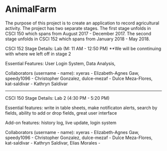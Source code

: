 # AnimalFarm
The purpose of this project is to create an application to record agricultural activity. The project has two separate stages. The first stage unfolds in CSCI 150 which spans from August 2017 - December 2017. The second stage unfolds in CSCI 152 which spans from January 2018 - May 2018. 

CSCI 152 Stage Details:
Lab (M: 11 AM - 12:50 PM)
**We will be conntinuing with where we left off in stage 2 

Essential Features: User Login System, Data Analysis, 

Collaborators (username - name): xyeras - Elizabeth-Agnes Gaw, speedy1096 - Christopher Gonzalez, dulce-mezaf - Dulce Meza-Flores, kat-saldivar - Kathryn Saldivar

_________________________________________

CSCI 150 Stage Details:
Lab 2 (4:30 PM - 5:20 PM)

Essential features: write in table sheets, make notificaton alerts, search by fields, ability to add or drop fields, great user interface

Add-on features: history log, live update, login system

Collaborators (username - name): xyeras - Elizabeth-Agnes Gaw, speedy1096 - Christopher Gonzalez, dulce-mezaf - Dulce Meza-Flores, kat-saldivar - Kathryn Saldivar, Elias Morales - 
